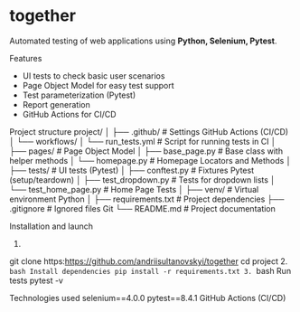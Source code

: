 # together

Automated testing of web applications using **Python, Selenium, Pytest**.

Features
- UI tests to check basic user scenarios
- Page Object Model for easy test support
- Test parameterization (Pytest)
- Report generation 
- GitHub Actions for CI/CD

Project structure
project/
│
├── .github/ # Settings GitHub Actions (CI/CD)
│ └── workflows/
│ └── run_tests.yml # Script for running tests in CI
│
├── pages/ # Page Object Model 
│ ├── base_page.py # Base class with helper methods
│ └── homepage.py # Homepage Locators and Methods
│
├── tests/ # UI tests (Pytest)
│ ├── conftest.py # Fixtures Pytest (setup/teardown)
│ ├── test_dropdown.py # Tests for dropdown lists
│ └── test_home_page.py # Home Page Tests
│
├── venv/ # Virtual environment Python
│
├── requirements.txt # Project dependencies
├── .gitignore # Ignored files Git
└── README.md # Project documentation

Installation and launch
1.  ```bash
git clone https:https://github.com/andriisultanovskyi/together
cd project
2. ```bash
Install dependencies
pip install -r requirements.txt
3. ```bash
Run tests
pytest -v

Technologies used
selenium==4.0.0
pytest==8.4.1
GitHub Actions (CI/CD)
